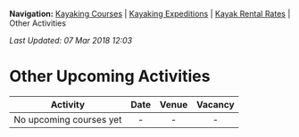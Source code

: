 **Navigation:** [Kayaking Courses](index) &#124; [Kayaking Expeditions](expedition) &#124; [Kayak Rental Rates](rental) &#124; Other Activities

_Last Updated: 07 Mar 2018 12:03_
# Other Upcoming Activities

Activity | Date | Venue | Vacancy
:---:|:---:|:---:|:---:
No upcoming courses yet|-|-|-

